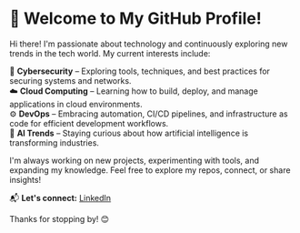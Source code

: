 # 👋 Welcome to My GitHub Profile!

Hi there! I'm passionate about technology and continuously exploring new trends in the tech world. My current interests include:

🚀 **Cybersecurity** – Exploring tools, techniques, and best practices for securing systems and networks.  
☁️ **Cloud Computing** – Learning how to build, deploy, and manage applications in cloud environments.  
⚙️ **DevOps** – Embracing automation, CI/CD pipelines, and infrastructure as code for efficient development workflows.  
🧠 **AI Trends** – Staying curious about how artificial intelligence is transforming industries.  

I'm always working on new projects, experimenting with tools, and expanding my knowledge. Feel free to explore my repos, connect, or share insights!

📬 **Let's connect:** [LinkedIn](https://www.linkedin.com/in/taha-mahha-233936250/)

Thanks for stopping by! 😊
